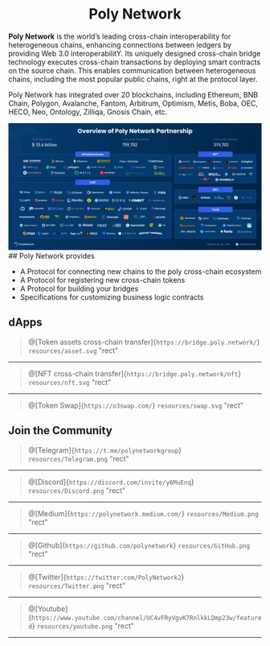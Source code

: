 <h1 align="center">Poly Network</h1>

**Poly Network** is the world’s leading cross-chain interoperability  for heterogeneous chains, enhancing connections between ledgers by providing Web 3.0 interoperabilitY. Its uniquely designed cross-chain bridge technology executes cross-chain transactions by deploying smart contracts on the source chain. This enables communication between heterogeneous chains, including the most popular public chains, right at the protocol layer.

Poly Network has integrated over 20 blockchains, including Ethereum, BNB Chain, Polygon, Avalanche, Fantom, Arbitrum, Optimism, Metis, Boba, OEC, HECO, Neo, Ontology, Zilliqa, Gnosis Chain, etc.

<div align=center><img src="resources/ecosystem.png" alt=""/></div>
## Poly Network provides

- A Protocol for connecting new chains to the poly cross-chain ecosystem
- A Protocol for registering new cross-chain tokens
- A Protocol for building your bridges
- Specifications for customizing business logic contracts

## dApps

> @[Token assets cross-chain transfer]{`https://bridge.poly.network/`}
> `resources/asset.svg` "rect"

---

> @[NFT cross-chain transfer]{`https://bridge.poly.network/nft`}
> `resources/nft.svg` "rect"

---

> @[Token Swap]{`https://o3swap.com/`}
> `resources/swap.svg` "rect"



## Join the Community


> @[Telegram]{`https://t.me/polynetworkgroup`}
> `resources/Telegram.png` "rect"

---

> @[Discord]{`https://discord.com/invite/y6MuEnq`}
> `resources/Discord.png` "rect"

---

> @[Medium]{`https://polynetwork.medium.com/`}
> `resources/Medium.png` "rect"

---

> @[Github]{`https://github.com/polynetwork`}
> `resources/GitHub.png` "rect"

---

> @[Twitter]{`https://twitter.com/PolyNetwork2`}
> `resources/Twitter.png` "rect"

---

> @[Youtube]{`https://www.youtube.com/channel/UC4vFRyVgvK7RnlkkLDmp23w/featured`}
> `resources/youtube.png` "rect"

---



